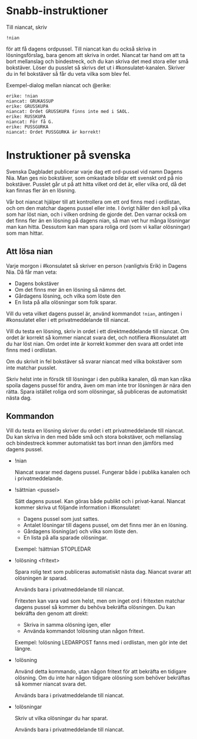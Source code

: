 # Snabb-instruktioner
Till niancat, skriv

    !nian

för att få dagens ordpussel. Till niancat kan du också skriva in lösningsförslag, bara genom att
skriva in ordet. Niancat tar hand om att ta bort mellanslag och bindestreck, och du kan skriva det
med stora eller små bokstäver. Löser du pusslet så skrivs det ut i #konsulatet-kanalen.
Skriver du in fel bokstäver så får du veta vilka som blev fel.

Exempel-dialog mellan niancat och @erike:

    erike: !nian
    niancat: GRUKASSUP
    erike: GRUSSKUPA
    niancat: Ordet GRUSSKUPA finns inte med i SAOL.
    erike: RUSSKUPA
    niancat: För få G.
    erike: PUSSGURKA
    niancat: Ordet PUSSGURKA är korrekt!

# Instruktioner på svenska
Svenska Dagbladet publicerar varje dag ett ord-pussel vid namn Dagens Nia. Man ges nio bokstäver, som omkastade bildar
ett svenskt ord på nio bokstäver. Pusslet går ut på att hitta vilket ord det är, eller vilka ord, då det kan finnas fler
än en lösning.

Vår bot niancat hjälper till att kontrollera om ett ord finns med i ordlistan, och om den matchar dagens pussel eller
inte. I övrigt håller den koll på vilka som har löst nian, och i vilken ordning de gjorde det. Den varnar också om det
finns fler än en lösning på dagens nian, så man vet hur många lösningar man kan hitta.
Dessutom kan man spara roliga ord (som vi kallar olösningar) som man hittar.

## Att lösa nian
Varje morgon i #konsulatet så skriver en person (vanligtvis Erik) in Dagens Nia. Då får man veta:

- Dagens bokstäver
- Om det finns mer än en lösning så nämns det.
- Gårdagens lösning, och vilka som löste den
- En lista på alla olösningar som folk sparar.

Vill du veta vilket dagens pussel är, använd kommandot `!nian`, antingen i #konsulatet eller i ett privatmeddelande till
niancat.

Vill du testa en lösning, skriv in ordet i ett direktmeddelande till niancat. Om ordet är korrekt så kommer niancat
svara det, och notifiera #konsulatet att du har löst nian. Om ordet inte är korrekt kommer den svara att ordet inte
finns med i ordlistan.

Om du skrivit in fel bokstäver så svarar niancat med vilka bokstäver som inte matchar pusslet.

Skriv helst inte in försök till lösningar i den publika kanalen, då man kan råka spoila dagens pussel för andra, även
om man inte tror lösningen är nära den rätta. Spara istället roliga ord som olösningar, så publiceras de automatiskt
nästa dag.

## Kommandon
Vill du testa en lösning skriver du ordet i ett privatmeddelande till niancat. Du kan skriva in den med både små och
stora bokstäver, och mellanslag och bindestreck kommer automatiskt tas bort innan den jämförs med dagens pussel.

- !nian

    Niancat svarar med dagens pussel. Fungerar både i publika kanalen och i privatmeddelande.

- !sättnian \<pussel\>

    Sätt dagens pussel. Kan göras både publikt och i privat-kanal.
    Niancat kommer skriva ut följande information i #konsulatet:
    + Dagens pussel som just sattes.
    + Antalet lösningar till dagens pussel, om det finns mer än en lösning.
    + Gårdagens lösning(ar) och vilka som löste den.
    + En lista på alla sparade olösningar.

    Exempel: !sättnian STOPLEDAR

- !olösning \<fritext\>

    Spara rolig text som publiceras automatiskt nästa dag.
    Niancat svarar att olösningen är sparad.

    Används bara i privatmeddelande till niancat.

    Fritexten kan vara vad som helst, men om inget ord i fritexten matchar dagens pussel så kommer du behöva bekräfta
    olösningen. Du kan bekräfta den genom att direkt:
    + Skriva in samma olösning igen, eller
    + Använda kommandot !olösning utan någon fritext.

    Exempel: !olösning LEDARPOST fanns med i ordlistan, men gör inte det längre.

- !olösning

    Använd detta kommando, utan någon fritext för att bekräfta en tidigare olösning. Om du inte har någon tidigare
    olösning som behöver bekräftas så kommer niancat svara det.

    Används bara i privatmeddelande till niancat.

- !olösningar

    Skriv ut vilka olösningar du har sparat.

    Används bara i privatmeddelande till niancat.
